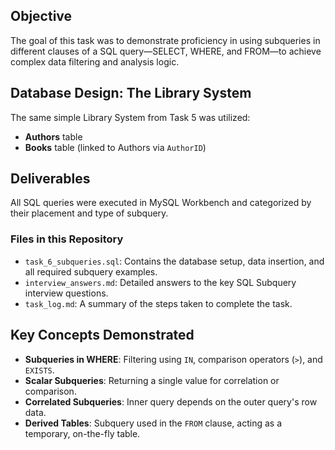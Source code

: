 ## Objective
The goal of this task was to demonstrate proficiency in using subqueries in different clauses of a SQL query—SELECT, WHERE, and FROM—to achieve complex data filtering and analysis logic.

## Database Design: The Library System
The same simple Library System from Task 5 was utilized:
* **Authors** table
* **Books** table (linked to Authors via `AuthorID`)

## Deliverables
All SQL queries were executed in MySQL Workbench and categorized by their placement and type of subquery.

### Files in this Repository
* `task_6_subqueries.sql`: Contains the database setup, data insertion, and all required subquery examples.
* `interview_answers.md`: Detailed answers to the key SQL Subquery interview questions.
* `task_log.md`: A summary of the steps taken to complete the task.

## Key Concepts Demonstrated
* **Subqueries in WHERE**: Filtering using `IN`, comparison operators (`>`), and `EXISTS`.
* **Scalar Subqueries**: Returning a single value for correlation or comparison.
* **Correlated Subqueries**: Inner query depends on the outer query's row data.
* **Derived Tables**: Subquery used in the `FROM` clause, acting as a temporary, on-the-fly table.
